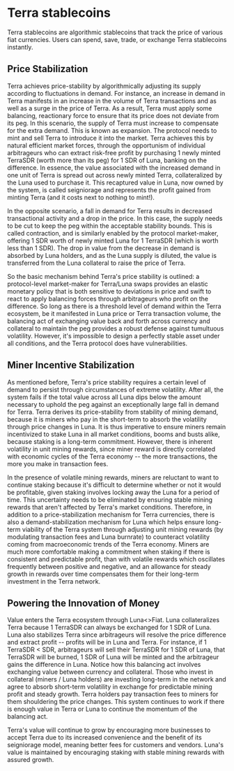 # Terra stablecoins

Terra stablecoins are algorithmic stablecoins that track the price of various fiat currencies. Users can spend, save, trade, or exchange Terra stablecoins instantly.

## Price Stabilization

Terra achieves price-stability by algorithmically adjusting its supply according to fluctuations in demand. For instance, an increase in demand in Terra manifests in an increase in the volume of Terra transactions and as well as a surge in the price of Terra. As a result, Terra must apply some balancing, reactionary force to ensure that its price does not deviate from its peg. In this scenario, the supply of Terra must increase to compensate for the extra demand. This is known as expansion. The protocol needs to mint and sell Terra to introduce it into the market. Terra achieves this by natural efficient market forces, through the opportunism of individual arbitrageurs who can extract risk-free profit by purchasing 1 newly minted TerraSDR (worth more than its peg) for 1 SDR of Luna, banking on the difference. In essence, the value associated with the increased demand in one unit of Terra is spread out across newly minted Terra, collateralized by the Luna used to purchase it. This recaptured value in Luna, now owned by the system, is called seigniorage and represents the profit gained from minting Terra (and it costs next to nothing to mint!).

In the opposite scenario, a fall in demand for Terra results in decreased transactional activity and a drop in the price. In this case, the supply needs to be cut to keep the peg within the acceptable stability bounds. This is called contraction, and is similarly enabled by the protocol market-maker, offering 1 SDR worth of newly minted Luna for 1 TerraSDR (which is worth less than 1 SDR). The drop in value from the decrease in demand is absorbed by Luna holders, and as the Luna supply is diluted, the value is transferred from the Luna collateral to raise the price of Terra.

So the basic mechanism behind Terra's price stability is outlined: a protocol-level market-maker for Terra/Luna swaps provides an elastic monetary policy that is both sensitive to deviations in price and swift to react to apply balancing forces through arbitrageurs who profit on the difference. So long as there is a threshold level of demand within the Terra ecosystem, be it manifested in Luna price or Terra transaction volume, the balancing act of exchanging value back and forth across currency and collateral to maintain the peg provides a robust defense against tumultuous volatility. However, it's impossible to design a perfectly stable asset under all conditions, and the Terra protocol does have vulnerabilities.

## Miner Incentive Stabilization

As mentioned before, Terra's price stability requires a certain level of demand to persist through circumstances of extreme volatility. After all, the system fails if the total value across all Luna dips below the amount necessary to uphold the peg against an exceptionally large fall in demand for Terra. Terra derives its price-stability from stability of mining demand, because it is miners who pay in the short-term to absorb the volatility through price changes in Luna. It is thus imperative to ensure miners remain incentivized to stake Luna in all market conditions, booms and busts alike, because staking is a long-term commitment. However, there is inherent volatility in unit mining rewards, since miner reward is directly correlated with economic cycles of the Terra economy -- the more transactions, the more you make in transaction fees.

In the presence of volatile mining rewards, miners are reluctant to want to continue staking because it's difficult to determine whether or not it would be profitable, given staking involves locking away the Luna for a period of time. This uncertainty needs to be eliminated by ensuring stable mining rewards that aren't affected by Terra's market conditions. Therefore, in addition to a price-stabilization mechanism for Terra currencies, there is also a demand-stabilization mechanism for Luna which helps ensure long-term viability of the Terra system through adjusting unit mining rewards (by modulating transaction fees and Luna burnrate) to counteract volatility coming from macroeconomic trends of the Terra economy. Miners are much more comfortable making a commitment when staking if there is consistent and predictable profit, than with volatile rewards which oscillates frequently between positive and negative, and an allowance for steady growth in rewards over time compensates them for their long-term investment in the Terra network.

## Powering the Innovation of Money

Value enters the Terra ecosystem through Luna<>Fiat. Luna collateralizes Terra because 1 TerraSDR can always be exchanged for 1 SDR of Luna. Luna also stabilizes Terra since arbitrageurs will resolve the price difference and extract profit -- profits will be in Luna and Terra. For instance, if 1 TerraSDR < SDR, arbitrageurs will sell their TerraSDR for 1 SDR of Luna, that TerraSDR will be burned, 1 SDR of Luna will be minted and the arbitrageur gains the difference in Luna. Notice how this balancing act involves exchanging value between currency and collateral. Those who invest in collateral (miners / Luna holders) are investing long-term in the network and agree to absorb short-term volatility in exchange for predictable mining profit and steady growth. Terra holders pay transaction fees to miners for them shouldering the price changes. This system continues to work if there is enough value in Terra or Luna to continue the momentum of the balancing act.

Terra's value will continue to grow by encouraging more businesses to accept Terra due to its increased convenience and the benefit of its seigniorage model, meaning better fees for customers and vendors. Luna's value is maintained by encouraging staking with stable mining rewards with assured growth.
